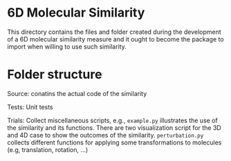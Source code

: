 # 6D Molecular Similarity

This directory contains the files and folder created during the development of a 6D molecular similarity measure and it ought to become the package to import when willing to use such similarity.

# Folder structure

Source: conatins the actual code of the similarity

Tests: Unit tests

Trials: Collect miscellaneous scripts, e.g., `example.py` illustrates the use of the similarity and its functions.
There are two visualization script for the 3D and 4D case to show the outcomes of the similarity.
`perturbation.py` collects different functions for applying some transformations to molecules (e.g, translation, rotation, ...)



